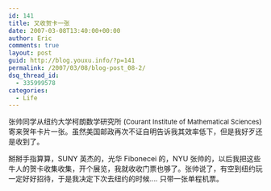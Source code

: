 ```yaml
---
id: 141
title: 又收贺卡一张
date: 2007-03-08T13:40:00+00:00
author: Eric
comments: true
layout: post
guid: http://blog.youxu.info/?p=141
permalink: /2007/03/08/blog-post_08-2/
dsq_thread_id:
  - 335999578
categories:
  - Life
---
```

张帅同学从纽约大学柯朗数学研究所 (<font size="-1">Courant Institute of Mathematical Sciences</font>) 寄来贺年卡片一张。虽然美国邮政再次不证自明告诉我其效率低下，但是我好歹还是收到了。

掰掰手指算算，SUNY 英杰的，光华 Fibonecei 的，NYU 张帅的，以后我把这些牛人的贺卡收集收集，开个展览，我就收收门票也够了。张帅说了，有空到纽约玩一定好好招待，于是我决定下次去纽约的时候&#8230;. 只带一张单程机票。